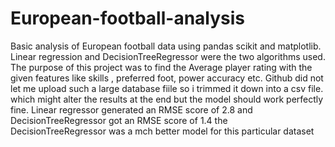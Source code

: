 # European-football-analysis
Basic analysis of European football data  using pandas scikit and matplotlib. 
Linear regression and DecisionTreeRegressor were the two algorithms used.
The purpose of this project was to find the Average player rating with the given features like skills , preferred foot, power accuracy
etc.
Github did not let me upload such a large database fiile so i trimmed it down into a csv file. which might alter the results at the end but the model should work perfectly fine.
Linear regressor generated an RMSE score of 2.8 and 
DecisionTreeRegressor got an RMSE score of 1.4
the DecisionTreeRegressor was  a mch better model for this particular dataset
